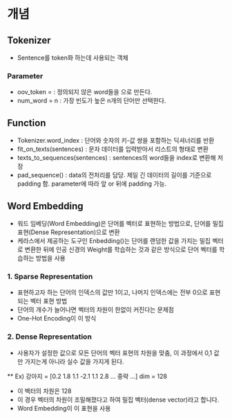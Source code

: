 # 개념  
## Tokenizer  
- Sentence를 token화 하는데 사용되는 객체  

### Parameter
- oov_token = <Token> : 정의되지 않은 word들을 <Token>으로 만든다.  
- num_word = n : 가장 빈도가 높은 n개의 단어만 선택한다.   

## Function  
- Tokenizer.word_index : 단어와 숫자의 키-값 쌍을 포함하는 딕셔너리를 반환   
- fit_on_texts(sentences) : 문자 데이터를 입력받아서 리스트의 형태로 변환  
- texts_to_sequences(sentences) : sentences의 word들을 index로 변환해 저장  
- pad_sequence() : data의 전처리를 담당. 제일 긴 데이터의 길이를 기준으로 padding 함. parameter에 따라 앞 or 뒤에 padding 가능.  

## Word Embedding  
- 워드 임베딩(Word Embedding)은 단어를 벡터로 표현하는 방법으로, 단어를 밀집 표현(Dense Representation)으로 변환  
- 케라스에서 제공하는 도구인 Enbedding()는 단어를 랜덤한 값을 가지는 밀집 벡터로 변환한 뒤에 인공 신경의 Weight를 학습하는 것과 같은 방식으로 단어 벡터를 학습하는 방법을 사용  
### 1. Sparse Representation  
- 표현하고자 하는 단어의 인덱스의 값만 1이고, 나머지 인덱스에는 전부 0으로 표현되는 벡터 표현 방법
- 단어의 개수가 늘어나면 벡터의 차원이 한없이 커진다는 문제점  
- One-Hot Encoding이 이 방식  

### 2. Dense Representation  
- 사용자가 설정한 값으로 모든 단어의 벡터 표현의 차원을 맞춤, 이 과정에서 0,1 값만 가지는게 아니라 실수 값을 가지게 된다.  

** Ex) 강아지 = [0.2 1.8 1.1 -2.1 1.1 2.8 ... 중략 ...] dim = 128  
- 이 벡터의 차원은 128  
- 이 경우 벡터의 차원이 조밀해졌다고 하여 밀집 벡터(dense vector)라고 합니다.
- Word Embedding이 이 표현을 사용  
